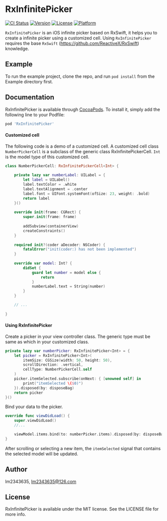 # RxInfinitePicker

[![CI Status](https://img.shields.io/travis/lm2343635/RxInfinitePicker.svg?style=flat)](https://travis-ci.org/lm2343635/RxInfinitePicker)
[![Version](https://img.shields.io/cocoapods/v/RxInfinitePicker.svg?style=flat)](https://cocoapods.org/pods/RxInfinitePicker)
[![License](https://img.shields.io/cocoapods/l/RxInfinitePicker.svg?style=flat)](https://cocoapods.org/pods/RxInfinitePicker)
[![Platform](https://img.shields.io/cocoapods/p/RxInfinitePicker.svg?style=flat)](https://cocoapods.org/pods/RxInfinitePicker)

`RxInfinitePicker` is an iOS infinite picker based on RxSwift, it helps you to create a infinite picker using a customized cell.
Using `RxInfinitePicker` requires the base `RxSwift` (https://github.com/ReactiveX/RxSwift) knowledge.

## Example

To run the example project, clone the repo, and run `pod install` from the Example directory first.

## Documentation

RxInfinitePicker is available through [CocoaPods](https://cocoapods.org). To install
it, simply add the following line to your Podfile:

```ruby
pod 'RxInfinitePicker'
```

#### Customized cell

The following code is a demo of a customized cell.
A customized cell class `NumberPickerCell` is a subclass of the generic class RxInfinitePickerCell.
`Int` is the model type of this customized cell.

```Swift
class NumberPickerCell: RxInfinitePickerCell<Int> {
    
    private lazy var numberLabel: UILabel = {
        let label = UILabel()
        label.textColor = .white
        label.textAlignment = .center
        label.font = UIFont.systemFont(ofSize: 23, weight: .bold)
        return label
    }()
   	
    override init(frame: CGRect) {
        super.init(frame: frame)
        
        addSubview(containerView)
        createConstraints()
    }
    
    required init?(coder aDecoder: NSCoder) {
        fatalError("init(coder:) has not been implemented")
    }
    
    override var model: Int? {
        didSet {
            guard let number = model else {
                return
            }
            numberLabel.text = String(number)
        }
    }

    // ...
    
}
```

#### Using RxInfinitePicker

Create a picker in your view controller class.
The generic type must be same as which in your customized class.

```Swift
private lazy var numberPicker: RxInfinitePicker<Int> = {
    let picker = RxInfinitePicker<Int>(
        itemSize: CGSize(width: 50, height: 50),
        scrollDirection: .vertical,
        cellType: NumberPickerCell.self
    )
    picker.itemSelected.subscribe(onNext: { [unowned self] in
        print("itemSelected \($0)")
    }).disposed(by: disposeBag)
    return picker
}()
```

Bind your data to the picker.
```Swift
override func viewDidLoad() {
    super.viewDidLoad()
    //...

    viewModel.items.bind(to: numberPicker.items).disposed(by: disposeBag)
}
```

After scrolling or selecting a new item, the `itemSelected` signal that contains the selected model  will be updated.

## Author

lm2343635, lm2343635@126.com

## License

RxInfinitePicker is available under the MIT license. See the LICENSE file for more info.

